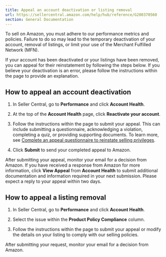 ```yaml
---
title: Appeal an account deactivation or listing removal
url: https://sellercentral.amazon.com/help/hub/reference/G200370560
section: General Documentation
---
```


To sell on Amazon, you must adhere to our performance metrics and policies.
Failure to do so may lead to the temporary deactivation of your account,
removal of listings, or limit your use of the Merchant Fulfilled Network
(MFN).

If your account has been deactivated or your listings have been removed, you
can appeal for their reinstatement by following the steps below. If you
believe your deactivation is an error, please follow the instructions within
the page to provide an explanation.

##  How to appeal an account deactivation

  1. In Seller Central, go to **Performance** and click **Account Health**.

  2. At the top of the **Account Health** page, click **Reactivate your account**.

  3. Follow the instructions within the page to submit your appeal. This can include submitting a questionnaire, acknowledging a violation, completing a quiz, or providing supporting documents. To learn more, see [Complete an appeal questionnaire to reinstate selling privileges](/gp/help/G201623610).   

  4. Click **Submit** to send your completed appeal to Amazon.

After submitting your appeal, monitor your email for a decision from Amazon.
If you have received a response from Amazon for more information, click **View
Appeal** from **Account Health** to submit additional documentation and
information required in your next submission. Please expect a reply to your
appeal within two days.

## How to appeal a listing removal

  1. In Seller Central, go to **Performance** and click **Account Health**.

  2. Select the issue within the **Product Policy Compliance** column.

  3. Follow the instructions within the page to submit your appeal or modify the details on your listing to comply with our selling policies.

After submitting your request, monitor your email for a decision from Amazon.

